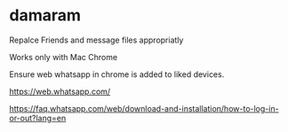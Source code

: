 # damaram
Repalce Friends and message files appropriatly

Works only with Mac Chrome

Ensure web whatsapp in chrome is added to liked devices. 

https://web.whatsapp.com/

https://faq.whatsapp.com/web/download-and-installation/how-to-log-in-or-out?lang=en
